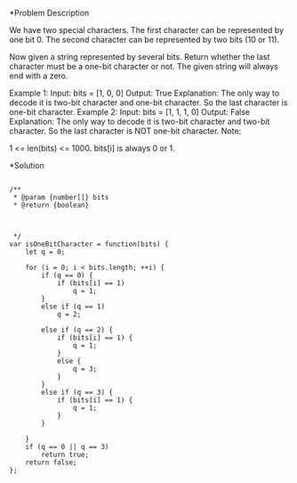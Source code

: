 *Problem Description

We have two special characters. The first character can be represented by one bit 0. The second character can be represented by two bits (10 or 11).

Now given a string represented by several bits. Return whether the last character must be a one-bit character or not. The given string will always end with a zero.

Example 1:
Input: 
bits = [1, 0, 0]
Output: True
Explanation: 
The only way to decode it is two-bit character and one-bit character. So the last character is one-bit character.
Example 2:
Input: 
bits = [1, 1, 1, 0]
Output: False
Explanation: 
The only way to decode it is two-bit character and two-bit character. So the last character is NOT one-bit character.
Note:

1 <= len(bits) <= 1000.
bits[i] is always 0 or 1.

*Solution



```

/**
 * @param {number[]} bits
 * @return {boolean}
 

 
 */
var isOneBitCharacter = function(bits) {
    let q = 0;
    
    for (i = 0; i < bits.length; ++i) {
        if (q == 0) {
            if (bits[i] == 1)
                q = 1;
        }
        else if (q == 1) 
            q = 2;
        
        else if (q == 2) {
            if (bits[i] == 1) {
                q = 1;
            }
            else {
                q = 3;
            }
        }
        else if (q == 3) {
            if (bits[i] == 1) {
                q = 1;
            }
        }
            
    }
    if (q == 0 || q == 3) 
        return true;
    return false;
};

```

